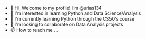 - 👋 Hi, Welcome to my profile! I’m @urias134
- 👀 I’m interested in learning Python and Data Science/Analysis
- 🌱 I’m currently learning Python through the CS50's course
- 💞️ I’m looking to collaborate on Data Analysis projects
- 📫 How to reach me ...

<!---
urias134/urias134 is a ✨ special ✨ repository because its `README.md` (this file) appears on your GitHub profile.
You can click the Preview link to take a look at your changes.
--->
